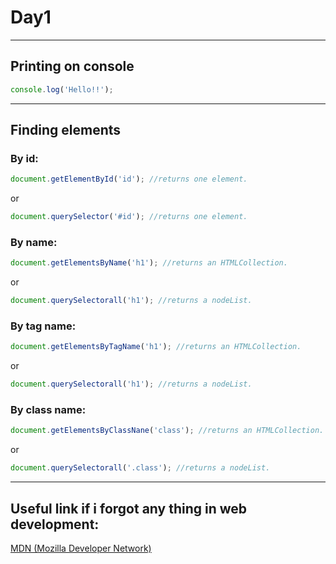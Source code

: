 <h1>Day1</h1>
<hr>

<h2>Printing on console</h2>

```javascript
console.log('Hello!!');
```
<hr>

<h2>Finding elements</h2>
<h3>By id:</h3>

```javascript
document.getElementById('id'); //returns one element.
```
or
```javascript
document.querySelector('#id'); //returns one element.
```

<h3>By name:</h3>

```javascript
document.getElementsByName('h1'); //returns an HTMLCollection.
```
or 
```javascript
document.querySelectorall('h1'); //returns a nodeList.
```

<h3>By tag name:</h3>

```javascript
document.getElementsByTagName('h1'); //returns an HTMLCollection.
```
or 
```javascript
document.querySelectorall('h1'); //returns a nodeList.
```

<h3>By class name:</h3>

```javascript
document.getElementsByClassNane('class'); //returns an HTMLCollection.
```
or 
```javascript
document.querySelectorall('.class'); //returns a nodeList.
```
<hr>
<h2>Useful link if i forgot any thing in web development:</h2>

[MDN (Mozilla Developer Network)](https://developer.mozilla.org/en-US/)
